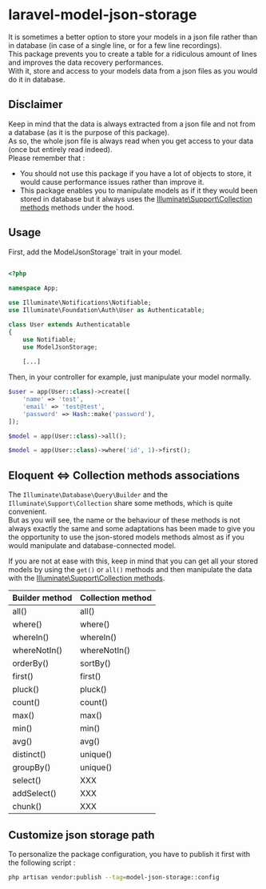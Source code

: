 # laravel-model-json-storage
It is sometimes a better option to store your models in a json file rather than in database (in case of a single line, or for a few line recordings).  
This package prevents you to create a table for a ridiculous amount of lines and improves the data recovery performances.  
With it, store and access to your models data from a json files as you would do it in database.

## Disclaimer
Keep in mind that the data is always extracted from a json file and not from a database (as it is the purpose of this package).  
As so, the whole json file is always read when you get access to your data (once but entirely read indeed).  
Please remember that :
- You should not use this package if you have a lot of objects to store, it would cause performance issues rather than improve it.
- This package enables you to manipulate models as if it they would been stored in database but it always uses the [Illuminate\Support\Collection methods](https://laravel.com/docs/5.6/collections) methods under the hood.

## Usage
First, add the ModelJsonStorage` trait in your model.

```php

<?php
    
namespace App;

use Illuminate\Notifications\Notifiable;
use Illuminate\Foundation\Auth\User as Authenticatable;

class User extends Authenticatable
{
    use Notifiable;
    use ModelJsonStorage;
    
    [...]
```

Then, in your controller for example, just manipulate your model normally.

```php
$user = app(User::class)->create([
    'name' => 'test',
    'email' => 'test@test',
    'password' => Hash::make('password'),
]);
```

```php
$model = app(User::class)->all();
```

```php
$model = app(User::class)->where('id', 1)->first();
```

## Eloquent <=> Collection methods associations
The `Illuminate\Database\Query\Builder` and the `Illuminate\Support\Collection` share some methods, which is quite convenient.  
But as you will see, the name or the behaviour of these methods is not always exactly the same and some adaptations has been made to give you the opportunity to use the json-stored models methods almost as if you would manipulate and database-connected model.

If you are not at ease with this, keep in mind that you can get all your stored models by using the `get()` or `all()` methods and then manipulate the data with the [Illuminate\Support\Collection methods](https://laravel.com/docs/5.6/collections).

| Builder method | Collection method |
|-----------|-----------|
| all() | all() |
| where() | where() |
| whereIn() | whereIn() |
| whereNotIn() | whereNotIn() |
| orderBy() | sortBy() |
| first() | first() |
| pluck() | pluck() |
| count() | count() |
| max() | max() |
| min() | min() |
| avg() | avg() |
| distinct() | unique() |
| groupBy() | unique() |
| select() | XXX |
| addSelect() | XXX |
| chunk() | XXX |

## Customize json storage path
To personalize the package configuration, you have to publish it first with the following script :
```bash
php artisan vendor:publish --tag=model-json-storage::config
```